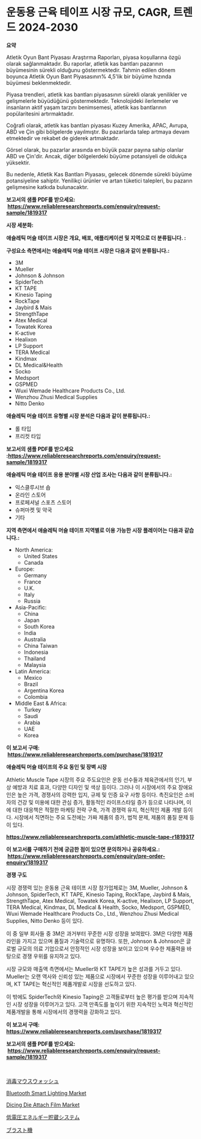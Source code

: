 <p><h1>운동용 근육 테이프 시장 규모, CAGR, 트렌드 2024-2030</h1></p><p><strong>요약</strong></p>
<p><p>Atletik Oyun Bant Piyasası Araştırma Raporları, piyasa koşullarına özgü olarak sağlanmaktadır. Bu raporlar, atletik kas bantları pazarının büyümesinin sürekli olduğunu göstermektedir. Tahmin edilen dönem boyunca Atletik Oyun Bant Piyasasının% 4,5'lik bir büyüme hızında büyümesi beklenmektedir.</p><p>Piyasa trendleri, atletik kas bantları piyasasının sürekli olarak yenilikler ve gelişmelerle büyüdüğünü göstermektedir. Teknolojideki ilerlemeler ve insanların aktif yaşam tarzını benimsemesi, atletik kas bantlarının popülaritesini artırmaktadır.</p><p>Coğrafi olarak, atletik kas bantları piyasası Kuzey Amerika, APAC, Avrupa, ABD ve Çin gibi bölgelerde yayılmıştır. Bu pazarlarda talep artmaya devam etmektedir ve rekabet de giderek artmaktadır.</p><p>Görsel olarak, bu pazarlar arasında en büyük pazar payına sahip olanlar ABD ve Çin'dir. Ancak, diğer bölgelerdeki büyüme potansiyeli de oldukça yüksektir.</p><p>Bu nedenle, Atletik Kas Bantları Piyasası, gelecek dönemde sürekli büyüme potansiyeline sahiptir. Yenilikçi ürünler ve artan tüketici talepleri, bu pazarın gelişmesine katkıda bulunacaktır.</p></p>
<p><strong>보고서의 샘플 PDF를 받으세요: &nbsp;<a href="https://www.reliableresearchreports.com/enquiry/request-sample/1819317">https://www.reliableresearchreports.com/enquiry/request-sample/1819317</a></strong></p>
<p><strong>시장 세분화:</strong></p>
<p><strong> 애슬레틱 머슬 테이프 시장은 개요, 배포, 애플리케이션 및 지역으로 더 분류됩니다. :</strong></p>
<p><strong>구성요소 측면에서는 애슬레틱 머슬 테이프 시장은 다음과 같이 분류됩니다.:</strong></p>
<p><ul><li>3M</li><li>Mueller</li><li>Johnson & Johnson</li><li>SpiderTech</li><li>KT TAPE</li><li>Kinesio Taping</li><li>RockTape</li><li>Jaybird & Mais</li><li>StrengthTape</li><li>Atex Medical</li><li>Towatek Korea</li><li>K-active</li><li>Healixon</li><li>LP Support</li><li>TERA Medical</li><li>Kindmax</li><li>DL Medical&Health</li><li>Socko</li><li>Medsport</li><li>GSPMED</li><li>Wuxi Wemade Healthcare Products Co., Ltd.</li><li>Wenzhou Zhusi Medical Supplies</li><li>Nitto Denko</li></ul></p>
<p><strong> 애슬레틱 머슬 테이프 유형별 시장 분석은 다음과 같이 분류됩니다.:</strong></p>
<p><ul><li>롤 타입</li><li>프리컷 타입</li></ul></p>
<p><strong>보고서의 샘플 PDF를 받으세요 :<a href="https://www.reliableresearchreports.com/enquiry/request-sample/1819317">https://www.reliableresearchreports.com/enquiry/request-sample/1819317</a></strong></p>
<p><strong> 애슬레틱 머슬 테이프 응용 분야별 시장 산업 조사는 다음과 같이 분류됩니다.:</strong></p>
<p><ul><li>익스클루시브 숍</li><li>온라인 스토어</li><li>프로페셔널 스포츠 스토어</li><li>슈퍼마켓 및 약국</li><li>기타</li></ul></p>
<p><strong>지역 측면에서 애슬레틱 머슬 테이프 지역별로 이용 가능한 시장 플레이어는 다음과 같습니다.:</strong></p>
<p><ul>
    <li>
        North America:
        <ul>
            <li>United States</li>
            <li>Canada</li>
        </ul>
    </li>
    <li>
        Europe:
        <ul>
            <li>Germany</li>
            <li>France</li>
            <li>U.K.</li>
            <li>Italy</li>
            <li>Russia</li>
        </ul>
    </li>
    <li>
        Asia-Pacific:
        <ul>
            <li>China</li>
            <li>Japan</li>
            <li>South Korea</li>
            <li>India</li>
            <li>Australia</li>
            <li>China Taiwan</li>
            <li>Indonesia</li>
            <li>Thailand</li>
            <li>Malaysia</li>
        </ul>
    </li>
    <li>
        Latin America:
        <ul>
            <li>Mexico</li>
            <li>Brazil</li>
            <li>Argentina Korea</li>
            <li>Colombia</li>
        </ul>
    </li>
    <li>
        Middle East & Africa:
        <ul>
            <li>Turkey</li>
            <li>Saudi</li>
            <li>Arabia</li>
            <li>UAE</li>
            <li>Korea</li>
        </ul>
    </li>
    </ul></p>
<p><strong>이 보고서 구매: &nbsp;<a href="https://www.reliableresearchreports.com/purchase/1819317">https://www.reliableresearchreports.com/purchase/1819317</a></strong></p>
<p><strong>애슬레틱 머슬 테이프의 주요 동인 및 장벽 시장</strong></p>
<p><p>Athletic Muscle Tape 시장의 주요 주도요인은 운동 선수들과 체육관에서의 인기, 부상 예방과 치료 효과, 다양한 디자인 및 색상 등이다. 그러나 이 시장에서의 주요 장애요인은 높은 가격, 경쟁사의 강력한 입지, 규제 및 인증 요구 사항 등이다. 촉진요인은 소비자의 건강 및 미용에 대한 관심 증가, 활동적인 라이프스타일 증가 등으로 나타나며, 이에 대한 대응책은 적절한 마케팅 전략 구축, 가격 경쟁력 유지, 혁신적인 제품 개발 등이다. 시장에서 직면하는 주요 도전에는 가짜 제품의 증가, 법적 문제, 제품의 품질 문제 등이 있다.</p></p>
<p><strong><a href="https://www.reliableresearchreports.com/athletic-muscle-tape-r1819317">https://www.reliableresearchreports.com/athletic-muscle-tape-r1819317</a></strong></p>
<p><strong>이 보고서를 구매하기 전에 궁금한 점이 있으면 문의하거나 공유하세요.: &nbsp;<a href="https://www.reliableresearchreports.com/enquiry/pre-order-enquiry/1819317">https://www.reliableresearchreports.com/enquiry/pre-order-enquiry/1819317</a></strong></p>
<p><strong>경쟁 구도</strong></p>
<p><p>시장 경쟁력 있는 운동용 근육 테이프 시장 참가업체로는 3M, Mueller, Johnson & Johnson, SpiderTech, KT TAPE, Kinesio Taping, RockTape, Jaybird & Mais, StrengthTape, Atex Medical, Towatek Korea, K-active, Healixon, LP Support, TERA Medical, Kindmax, DL Medical & Health, Socko, Medsport, GSPMED, Wuxi Wemade Healthcare Products Co., Ltd., Wenzhou Zhusi Medical Supplies, Nitto Denko 등이 있다.</p><p>이 중 일부 회사들 중 3M은 과거부터 꾸준한 시장 성장을 보여왔다. 3M은 다양한 제품 라인을 가지고 있으며 품질과 기술력으로 유명하다. 또한, Johnson & Johnson은 글로벌 규모의 의료 기업으로서 안정적인 시장 성장을 보이고 있으며 우수한 제품력을 바탕으로 경쟁 우위를 유지하고 있다.</p><p>시장 규모와 매출액 측면에서는 Mueller와 KT TAPE가 높은 성과를 거두고 있다.  Mueller는 오랜 역사와 신뢰성 있는 제품으로 시장에서 꾸준한 성장을 이루어내고 있으며, KT TAPE는 혁신적인 제품개발로 시장을 선도하고 있다.</p><p>이 밖에도 SpiderTech와 Kinesio Taping은 고객들로부터 높은 평가를 받으며 지속적인 시장 성장을 이루어가고 있다. 고객 만족도를 높이기 위한 지속적인 노력과 혁신적인 제품개발을 통해 시장에서의 경쟁력을 강화하고 있다.</p></p>
<p><strong>이 보고서 구매: &nbsp; <a href="https://www.reliableresearchreports.com/purchase/1819317">https://www.reliableresearchreports.com/purchase/1819317</a></strong></p>
<p><strong>보고서의 샘플 PDF를 받으세요: &nbsp;<a href="https://www.reliableresearchreports.com/enquiry/request-sample/1819317">https://www.reliableresearchreports.com/enquiry/request-sample/1819317</a></strong><strong></strong></p>
<p>&nbsp;</p>
<p><p><a href="https://medium.com/@adaming121/%E6%AE%BA%E8%8F%8C%E6%AE%BA%E8%8F%8C%E5%8F%A3%E8%85%94%E6%B4%97%E6%B5%84%E6%B6%B2%E5%B8%82%E5%A0%B4%E3%81%AF-%E5%B8%82%E5%A0%B4%E3%82%B7%E3%82%A7%E3%82%A2-%E3%82%B5%E3%82%A4%E3%82%BA-2031%E5%B9%B4%E3%81%BE%E3%81%A7%E3%81%AE%E4%BA%88%E6%83%B3%E3%81%95%E3%82%8C%E3%82%8B%E4%BA%88%E6%B8%AC%E3%81%AB%E7%84%A6%E7%82%B9%E3%82%92%E5%BD%93%E3%81%A6%E3%81%A6%E3%81%84%E3%81%BE%E3%81%99-630baf450a79">消毒マウスウォッシュ</a></p><p><a href="https://www.linkedin.com/pulse/analyzing-bluetooth-smart-lighting-market-global-industry-5tode?trackingId=vV%2BHtEpSU8liiJuo2hKP5A%3D%3D">Bluetooth Smart Lighting Market</a></p><p><a href="https://www.linkedin.com/pulse/dicing-die-attach-film-market-size-cagr-trends-2024-2030-hfsme?trackingId=vO0CJM4i7go94T2mD5HLcQ%3D%3D">Dicing Die Attach Film Market</a></p><p><a href="https://github.com/schmahlson/Market-Research-Report-List-1/blob/main/220734332527.md">低電圧エネルギー貯蔵システム</a></p><p><a href="https://medium.com/@jodyomenick9056/%E7%88%86%E7%A0%B4%E6%A9%9F%E5%B8%82%E5%A0%B4-2031%E5%B9%B4%E3%81%BE%E3%81%A7%E3%81%AE%E3%83%88%E3%83%AC%E3%83%B3%E3%83%89-%E4%BA%88%E6%B8%AC-%E3%81%8A%E3%82%88%E3%81%B3%E7%AB%B6%E4%BA%89%E5%88%86%E6%9E%90-e9037a789815">ブラスト機</a></p></p>